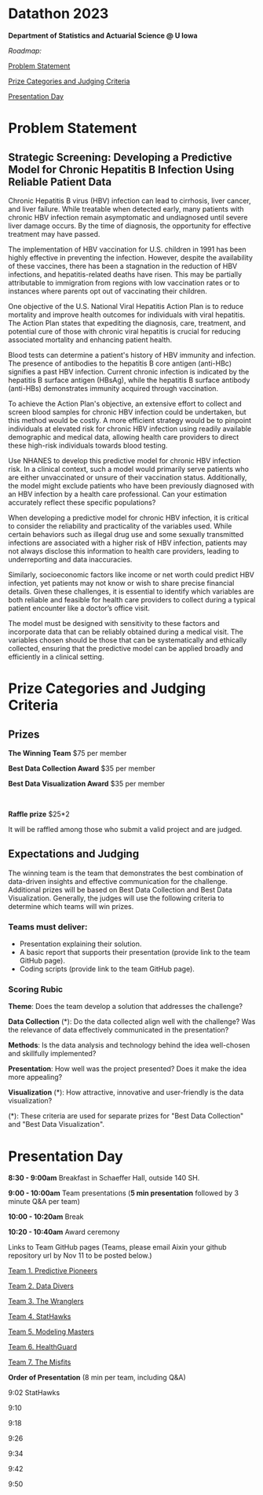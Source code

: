 # Datathon 2023
**Department of Statistics and Actuarial Science @ U Iowa**

*Roadmap:*

[Problem Statement](#problem-statement)

[Prize Categories and Judging Criteria](#prize-categories-and-judging-criteria)

[Presentation Day](#presentation-day)


# Problem Statement

## Strategic Screening: Developing a Predictive Model for Chronic Hepatitis B Infection Using Reliable Patient Data

Chronic Hepatitis B virus (HBV) infection can lead to cirrhosis, liver cancer, and liver failure. While treatable when detected early, many patients with chronic HBV infection remain asymptomatic and undiagnosed until severe liver damage occurs. By the time of diagnosis, the opportunity for effective treatment may have passed.

The implementation of HBV vaccination for U.S. children in 1991 has been highly effective in preventing the infection. However, despite the availability of these vaccines, there has been a stagnation in the reduction of HBV infections, and hepatitis-related deaths have risen. This may be partially attributable to immigration from regions with low vaccination rates or to instances where parents opt out of vaccinating their children.

One objective of the U.S. National Viral Hepatitis Action Plan is to reduce mortality and improve health outcomes for individuals with viral hepatitis. The Action Plan states that expediting the diagnosis, care, treatment, and potential cure of those with chronic viral hepatitis is crucial for reducing associated mortality and enhancing patient health.

Blood tests can determine a patient's history of HBV immunity and infection. The presence of antibodies to the hepatitis B core antigen (anti-HBc) signifies a past HBV infection. Current chronic infection is indicated by the hepatitis B surface antigen (HBsAg), while the hepatitis B surface antibody (anti-HBs) demonstrates immunity acquired through vaccination.

To achieve the Action Plan's objective, an extensive effort to collect and screen blood samples for chronic HBV infection could be undertaken, but this method would be costly. A more efficient strategy would be to pinpoint individuals at elevated risk for chronic HBV infection using readily available demographic and medical data, allowing health care providers to direct these high-risk individuals towards blood testing.

Use NHANES to develop this predictive model for chronic HBV infection risk. In a clinical context, such a model would primarily serve patients who are either unvaccinated or unsure of their vaccination status. Additionally, the model might exclude patients who have been previously diagnosed with an HBV infection by a health care professional. Can your estimation accurately reflect these specific populations?

When developing a predictive model for chronic HBV infection, it is critical to consider the reliability and practicality of the variables used. While certain behaviors such as illegal drug use and some sexually transmitted infections are associated with a higher risk of HBV infection, patients may not always disclose this information to health care providers, leading to underreporting and data inaccuracies.

Similarly, socioeconomic factors like income or net worth could predict HBV infection, yet patients may not know or wish to share precise financial details. Given these challenges, it is essential to identify which variables are both reliable and feasible for health care providers to collect during a typical patient encounter like a doctor’s office visit.

The model must be designed with sensitivity to these factors and incorporate data that can be reliably obtained during a medical visit. The variables chosen should be those that can be systematically and ethically collected, ensuring that the predictive model can be applied broadly and efficiently in a clinical setting.

# Prize Categories and Judging Criteria

## Prizes

**The Winning Team** $75 per member

**Best Data Collection Award** $35 per member 

**Best Data Visualization Award** $35 per member 

 <br>

**Raffle prize** $25*2

It will be raffled among those who submit a valid project and are judged.

 

##  Expectations and Judging

The winning team is the team that demonstrates the best combination of data-driven insights and effective communication for the challenge. Additional prizes will be based on Best Data Collection and Best Data Visualization. Generally, the judges will use the following criteria to determine which teams will win prizes.

### Teams must deliver:

* Presentation explaining their solution.
* A basic report that supports their presentation (provide link to the team GitHub page).
* Coding scripts (provide link to the team GitHub page).

###  Scoring Rubic 

**Theme**: Does the team develop a solution that addresses the challenge?

**Data Collection** (*): Do the data collected align well with the challenge? Was the relevance of data effectively communicated in the presentation?

**Methods**: Is the data analysis and technology behind the idea well-chosen and skillfully implemented? 

**Presentation**: How well was the project presented? Does it make the idea more appealing?

**Visualization** (*): How attractive, innovative and user-friendly is the data visualization?


(*): These criteria are used for separate prizes for "Best Data Collection" and "Best Data Visualization".



# Presentation Day

**8:30 - 9:00am** Breakfast in Schaeffer Hall, outside 140 SH. 

**9:00 - 10:00am** Team presentations (**5 min presentation** followed by 3 minute Q&A per team)

**10:00 - 10:20am** Break

**10:20 - 10:40am** Award ceremony


Links to Team GitHub pages (Teams, please email Aixin your github repository url by Nov 11 to be posted below.)

[Team 1. Predictive Pioneers](https://github.com/Deepika-Mitta/Datathon-2023)

[Team 2. Data Divers](https://github.com/Mubarak-M/DataDivers)

[Team 3. The Wranglers](https://github.com/cartertams/Wranglers)

[Team 4. StatHawks](https://github.com/cmcdonald137137/StatHawks)

[Team 5. Modeling Masters](https://research-git.uiowa.edu/mwswinton/datathon-2023)

[Team 6. HealthGuard](https://github.com/island-xy/healthguard)

[Team 7. The Misfits](https://github.com/AlecLangowskiUiowa/DatathonTheMisfits)


**Order of Presentation** (8 min per team, including Q&A) 

9:02  StatHawks

9:10 

9:18 

9:26 

9:34 

9:42 

9:50 

